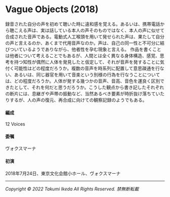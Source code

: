 # Vague Objects (2018)

録音された自分の声を初めて聴いた時に違和感を覚える。あるいは、携帯電話から聴こえる声は、実は話している本人の声そのものではなく、本人の声に似せて合成された音声である。電動式人工喉頭を用いて発せられた声は、果たして自分の声と言えるのか、あくまで代用音声なのか。声は、自己の同一性と不可分に結びついているようでありながら、他者性を孕む現象と言える。
作品を書くことは他者について考えることでもあるが、人間とは全く異なる身体構造、感覚、思考を持つ知性が偶然に人体を発見したと仮定して、それが音声を発することに気付く可能性はどの程度だろうか。複数の音声を時系列に配置して意思疎通を行ない、あるいは、同じ器官を用いて音楽という別様の行為を行なうことについては、どの程度だろうか。人体が発する幾つかの音声、音高、音色を運良く区別できたとして、それを何だと思うだろうか。こうした観点から書き記したそれぞれの断片には、息継ぎや声帯の振動など、当然あるべき要素が時折抜け落ちていたりするが、人の声の復元、再合成に向けての観察記録のようでもある。

#### 編成
12 Voices

#### 委嘱
ヴォクスマーナ

#### 初演
2018年7月24日、東京文化会館小ホール、ヴォクスマーナ

---
*Copyright © 2022 Takumi Ikeda All Rights Reserved. 禁無断転載*